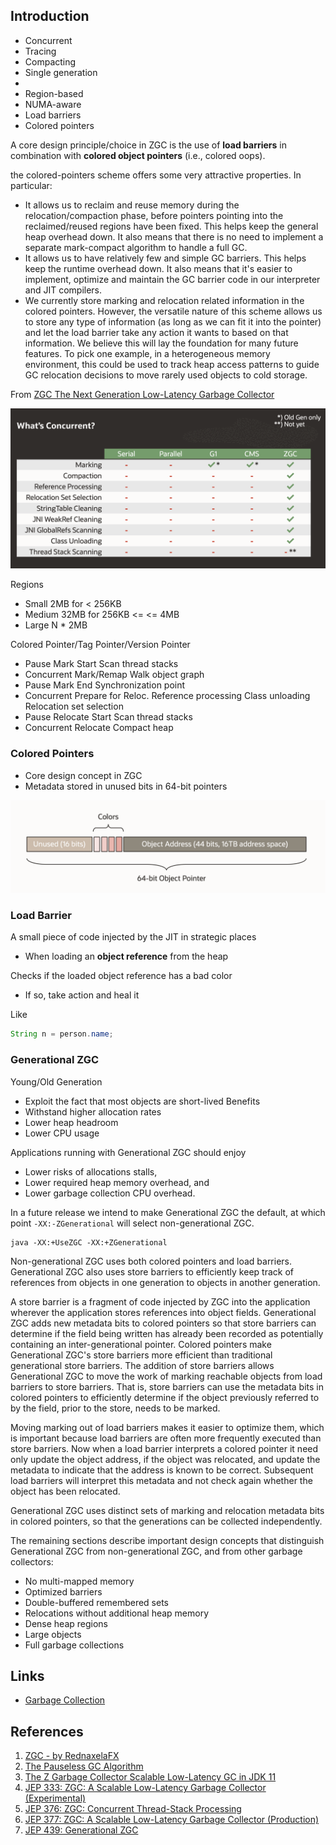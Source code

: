 ## Introduction

- Concurrent
- Tracing
- Compacting
- Single generation
-
- Region-based
- NUMA-aware
- Load barriers
- Colored pointers

A core design principle/choice in ZGC is the use of **load barriers** in combination with **colored object pointers** (i.e., colored oops).

the colored-pointers scheme offers some very attractive properties. In particular:

- It allows us to reclaim and reuse memory during the relocation/compaction phase, before pointers pointing into the reclaimed/reused regions have been fixed.
  This helps keep the general heap overhead down. It also means that there is no need to implement a separate mark-compact algorithm to handle a full GC.
- It allows us to have relatively few and simple GC barriers. This helps keep the runtime overhead down.
  It also means that it's easier to implement, optimize and maintain the GC barrier code in our interpreter and JIT compilers.
- We currently store marking and relocation related information in the colored pointers.
  However, the versatile nature of this scheme allows us to store any type of information (as long as we can fit it into the pointer) and let the load barrier take any action it wants to based on that information.
  We believe this will lay the foundation for many future features.
  To pick one example, in a heterogeneous memory environment, this could be used to track heap access patterns to guide GC relocation decisions to move rarely used objects to cold storage.

From [ZGC The Next Generation Low-Latency Garbage Collector](http://cr.openjdk.java.net/~pliden/slides/ZGC-OracleDevLive-2020.pdf)

![](img/ZGC-Concurrent.png)

Regions

- Small 2MB for < 256KB
- Medium 32MB for 256KB <= <= 4MB
- Large N * 2MB

Colored Pointer/Tag Pointer/Version Pointer

- Pause Mark Start Scan thread stacks
- Concurrent Mark/Remap Walk object graph
- Pause Mark End Synchronization point
- Concurrent Prepare for Reloc. Reference processing Class unloading Relocation set selection
- Pause Relocate Start Scan thread stacks
- Concurrent Relocate Compact heap

### Colored Pointers

- Core design concept in ZGC
- Metadata stored in unused bits in 64-bit pointers

![](img/ZGC-Colored-Pointer.png)

### Load Barrier

A small piece of code injected by the JIT in strategic places

- When loading an **object reference** from the heap

Checks if the loaded object reference has a bad color

- If so, take action and heal it

Like

```java
String n = person.name;
```

### Generational ZGC

Young/Old Generation

- Exploit the fact that most objects are short-lived
  Benefits
- Withstand higher allocation rates
- Lower heap headroom
- Lower CPU usage

Applications running with Generational ZGC should enjoy

- Lower risks of allocations stalls,
- Lower required heap memory overhead, and
- Lower garbage collection CPU overhead.

In a future release we intend to make Generational ZGC the default, at which point `-XX:-ZGenerational` will select non-generational ZGC.

```shell
java -XX:+UseZGC -XX:+ZGenerational
```

Non-generational ZGC uses both colored pointers and load barriers.
Generational ZGC also uses store barriers to efficiently keep track of references from objects in one generation to objects in another generation.

A store barrier is a fragment of code injected by ZGC into the application wherever the application stores references into object fields.
Generational ZGC adds new metadata bits to colored pointers so that store barriers can determine if the field being written has already been recorded as potentially containing an inter-generational pointer.
Colored pointers make Generational ZGC's store barriers more efficient than traditional generational store barriers.
The addition of store barriers allows Generational ZGC to move the work of marking reachable objects from load barriers to store barriers.
That is, store barriers can use the metadata bits in colored pointers to efficiently determine if the object previously referred to by the field, prior to the store, needs to be marked.

Moving marking out of load barriers makes it easier to optimize them, which is important because load barriers are often more frequently executed than store barriers.
Now when a load barrier interprets a colored pointer it need only update the object address, if the object was relocated, and update the metadata to indicate that the address is known to be correct.
Subsequent load barriers will interpret this metadata and not check again whether the object has been relocated.

Generational ZGC uses distinct sets of marking and relocation metadata bits in colored pointers, so that the generations can be collected independently.

The remaining sections describe important design concepts that distinguish Generational ZGC from non-generational ZGC, and from other garbage collectors:

- No multi-mapped memory
- Optimized barriers
- Double-buffered remembered sets
- Relocations without additional heap memory
- Dense heap regions
- Large objects
- Full garbage collections



## Links

- [Garbage Collection](/docs/CS/Java/JDK/JVM/GC.md)


## References

1. [ZGC - by RednaxelaFX](https://www.zhihu.com/question/287945354/answer/458761494)
2. [The Pauseless GC Algorithm](https://www.usenix.org/legacy/events/vee05/full_papers/p46-click.pdf)
3. [The Z Garbage Collector Scalable Low-Latency GC in JDK 11](http://cr.openjdk.java.net/~pliden/slides/ZGC-OracleCodeOne-2018.pdf)
4. [JEP 333: ZGC: A Scalable Low-Latency Garbage Collector (Experimental)](https://openjdk.org/jeps/333)
5. [JEP 376: ZGC: Concurrent Thread-Stack Processing](https://openjdk.java.net/jeps/376)
6. [JEP 377: ZGC: A Scalable Low-Latency Garbage Collector (Production)](https://openjdk.java.net/jeps/377)
7. [JEP 439: Generational ZGC](https://openjdk.org/jeps/439)
